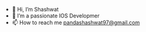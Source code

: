 - 👋 Hi, I’m Shashwat
- 👀 I’m a passionate IOS Developmer
- 📫 How to reach me pandashashwat97@gmail.com

<!---
pandashashwat97/pandashashwat97 is a ✨ special ✨ repository because its `README.md` (this file) appears on your GitHub profile.
You can click the Preview link to take a look at your changes.
--->
